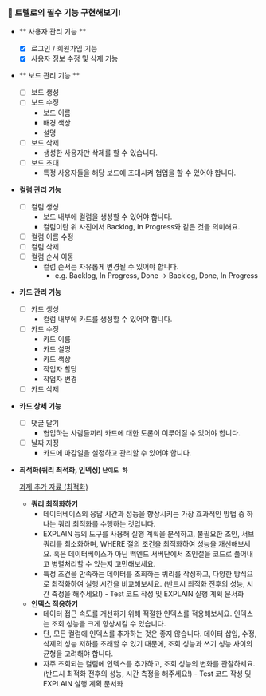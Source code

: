 
### **🚀** 트렐로의 필수 기능 구현해보기!

- ** 사용자 관리 기능 **
    - [x]  로그인 / 회원가입 기능
    - [x]  사용자 정보 수정 및 삭제 기능
- ** 보드 관리 기능 **
    - [ ]  보드 생성
    - [ ]  보드 수정
        - 보드 이름
        - 배경 색상
        - 설명
    - [ ]  보드 삭제
        - 생성한 사용자만 삭제를 할 수 있습니다.
    - [ ]  보드 초대
        - 특정 사용자들을 해당 보드에 초대시켜 협업을 할 수 있어야 합니다.
- **컬럼 관리 기능**
    - [ ]  컬럼 생성
        - 보드 내부에 컬럼을 생성할 수 있어야 합니다.
        - 컬럼이란 위 사진에서 Backlog, In Progress와 같은 것을 의미해요.
    - [ ]  컬럼 이름 수정
    - [ ]  컬럼 삭제
    - [ ]  컬럼 순서 이동
        - 컬럼 순서는 자유롭게 변경될 수 있어야 합니다.
            - e.g. Backlog, In Progress, Done → Backlog, Done, In Progress
- **카드 관리 기능**
    - [ ]  카드 생성
        - 컬럼 내부에 카드를 생성할 수 있어야 합니다.
    - [ ]  카드 수정
        - 카드 이름
        - 카드 설명
        - 카드 색상
        - 작업자 할당
        - 작업자 변경
    - [ ]  카드 삭제
- **카드 상세 기능**
    - [ ]  댓글 달기
        - 협업하는 사람들끼리 카드에 대한 토론이 이루어질 수 있어야 합니다.
    - [ ]  날짜 지정
        - 카드에 마감일을 설정하고 관리할 수 있어야 합니다.
- **최적화(쿼리 최적화, 인덱싱) `난이도 하`**
    
    [과제 추가 자료 (최적화)](https://www.notion.so/bab966727be84f3e9577c43ad15733e2?pvs=21)
    
    - **쿼리 최적화하기**
        - 데이터베이스의 응답 시간과 성능을 향상시키는 가장 효과적인 방법 중 하나는 쿼리 최적화를 수행하는 것입니다.
        - EXPLAIN 등의 도구를 사용해 실행 계획을 분석하고, 불필요한 조인, 서브쿼리를 최소화하며, WHERE 절의 조건을 최적화하여 성능을 개선해보세요. 혹은 데이터베이스가 아닌 백엔드 서버단에서 조인절을 코드로 풀어내고 병렬처리할 수 있는지 고민해보세요.
        - 특정 조건을 만족하는 데이터를 조회하는 쿼리를 작성하고, 다양한 방식으로 최적화하여 실행 시간을 비교해보세요. (반드시 최적화 전후의 성능, 시간 측정을 해주세요!) - Test 코드 작성 및 EXPLAIN 실행 계획 문서화
    - **인덱스 적용하기**
        - 데이터 접근 속도를 개선하기 위해 적절한 인덱스를 적용해보세요. 인덱스는 조회 성능을 크게 향상시킬 수 있습니다.
        - 단, 모든 컬럼에 인덱스를 추가하는 것은 좋지 않습니다. 데이터 삽입, 수정, 삭제의 성능 저하를 초래할 수 있기 때문에, 조회 성능과 쓰기 성능 사이의 균형을 고려해야 합니다.
        - 자주 조회되는 컬럼에 인덱스를 추가하고, 조회 성능의 변화를 관찰하세요. (반드시 최적화 전후의 성능, 시간 측정을 해주세요!) - Test 코드 작성 및 EXPLAIN 실행 계획 문서화
